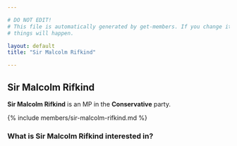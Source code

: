 ```yaml
---

# DO NOT EDIT!
# This file is automatically generated by get-members. If you change it, bad
# things will happen.

layout: default
title: "Sir Malcolm Rifkind"

---
```


## Sir Malcolm Rifkind

**Sir Malcolm Rifkind** is an MP in the **Conservative** party.

{% include members/sir-malcolm-rifkind.md %}

### What is Sir Malcolm Rifkind interested in?


